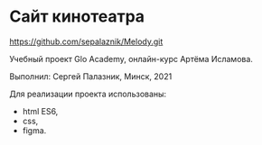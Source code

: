 ﻿# Cайт кинотеатра

https://github.com/sepalaznik/Melody.git

Учебный проект Glo Academy, онлайн-курс Артёма Исламова.

Выполнил: Сергей Палазник, Минск, 2021

Для реализации проекта использованы:
- html ES6,
- css, 
- figma.


